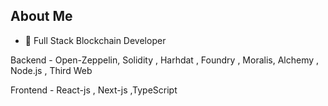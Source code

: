 ## About Me


- 🌱  Full Stack Blockchain Developer

Backend - Open-Zeppelin, Solidity , Harhdat , Foundry , Moralis, Alchemy , Node.js , Third Web


Frontend - React-js , Next-js ,TypeScript




         

                        
                          
                  
















          
